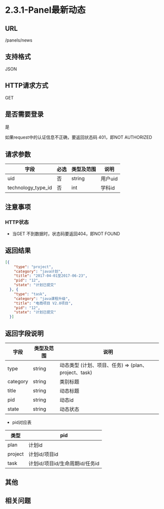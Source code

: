 # 2.3.1-Panel最新动态

## URL

/panels/news

## 支持格式

JSON

## HTTP请求方式

GET

## 是否需要登录

是

如果request中的认证信息不正确，要返回状态码 401，即NOT AUTHORIZED

## 请求参数

字段 | 必选 | 类型及范围 | 说明
----|------|----------|-------------
uid                 | 否   | string   | 用户uid
technology_type_id  | 否   | int      | 学科id

## 注意事项

### HTTP状态

- 当GET 不到数据时，状态码要返回404，即NOT FOUND

## 返回结果

```json
[{
    "type": "project",
    "category": "java计划",
    "title": "2017-04-01至2017-06-23",
    "pid": "12",
    "state": "计划已提交"
  }, {
    "type": "task",
    "category": "java课程升级",
    "title": "电商项目 V2.0项目",
    "pid": "12",
    "state": "计划已提交"
  }]
```

## 返回字段说明

字段 | 类型及范围 | 说明
----|----------|-------------
type     | string  | 动态类型 (计划、项目、任务) => (plan、project、task)
category | string  | 类别标题
title    | string  | 动态标题
pid      | string  | 动态id
state    | string  | 动态状态

- pid对应表

类型 | pid
------|----------------
plan      | 计划id
project   | 计划id/项目id
task      | 计划id/项目id/生命周期id/任务id


## 其他

## 相关问题

